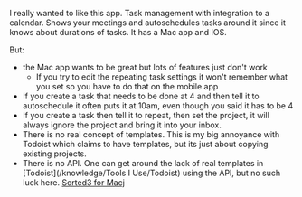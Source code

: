 I really wanted to like this app. Task management with integration to a calendar. Shows your meetings and autoschedules tasks around it since it knows about durations of tasks. It has a Mac app and IOS. 

But:
- the Mac app wants to be great but lots of features just don't work
    - If you try to edit the repeating task settings it won't remember what you set so you have to do that on the mobile app
- If you create a task that needs to be done at 4 and then tell it to autoschedule it often puts it at 10am, even though you said it has to be 4
- If you create a task then tell it to repeat, then set the project, it will always ignore the project and bring it into your inbox. 
- There is no real concept of templates. This is my big annoyance with Todoist which claims to have templates, but its just about copying existing projects. 
- There is no API. One can get around the lack of real templates in [Todoist](/knowledge/Tools I Use/Todoist) using the API, but no such luck here.
 [Sorted3 for Macj](obsidian://open?vault=ObsidianVault&file=pkb%2FNot%20Using%20or%20Evaluating%2FSorted3%20for%20Macj)
 
